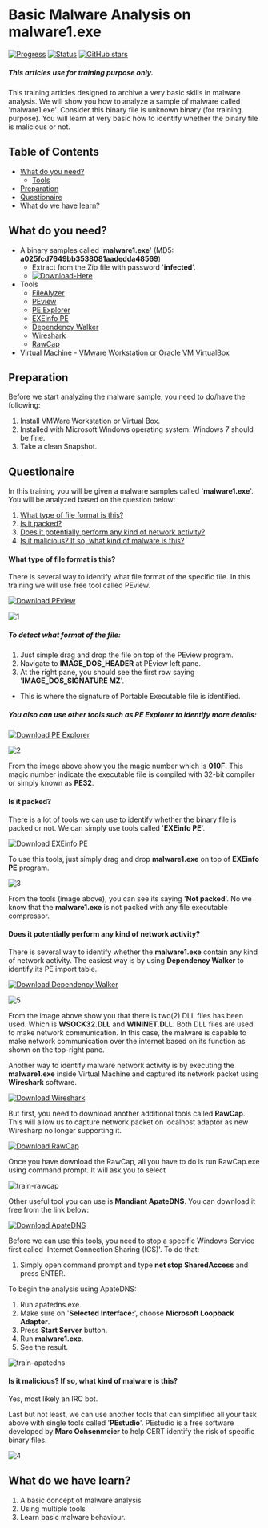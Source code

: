 # Basic Malware Analysis on malware1.exe
[![Progress](https://img.shields.io/badge/Progress-90%25-blue.svg)]()
[![Status](https://img.shields.io/badge/Status-Incomplete-orange.svg)]()
[![GitHub stars](https://img.shields.io/github/stars/badges/shields.svg?style=social&label=Star&maxAge=100)]()
##### This articles use for training purpose only.
This training articles designed to archive a very basic skills in malware analysis. We will show you how to analyze a sample of malware called 'malware1.exe'. Consider this binary file is unknown binary (for training purpose). You will learn at very basic how to identify whether the binary file is malicious or not.

## Table of Contents
- [What do you need?](#what-do-you-need)
  - [Tools](#tools)
- [Preparation](#preparation)
- [Questionaire](#questionaire)
- [What do we have learn?](#what-do-we-have-learn)

## What do you need?
- A binary samples called '**malware1.exe**' (MD5: **a025fcd7649bb3538081aadedda48569**)
  - Extract from the Zip file with password '**infected**'.
  - [![Download-Here](https://img.shields.io/badge/Download%20Sample-Here-brightgreen.svg)](https://github.com/alternat0r/training-malware1/raw/master/malware1.zip)
- Tools
  - [FileAlyzer](https://www.safer-networking.org/products/filealyzer/ "Download FileAlyzer here if you dont have yet")
  - [PEview](http://wjradburn.com/software/PEview.zip "Download PEview here")
  - [PE Explorer](http://www.heaventools.com/download-pe-explorer.htm "Download PE Explorer here")
  - [EXEinfo PE](https://sourceforge.net/projects/exeinfope/files/exeinfope.zip/download)
  - [Dependency Walker](http://www.dependencywalker.com/)
  - [Wireshark](https://www.wireshark.org/#download)
  - [RawCap](http://www.netresec.com/?page=RawCap)
- Virtual Machine - [VMware Workstation](https://my.vmware.com/web/vmware/info?slug=desktop_end_user_computing/vmware_workstation/10_0) or [Oracle VM VirtualBox](https://www.virtualbox.org/wiki/Downloads)

## Preparation

Before we start analyzing the malware sample, you need to do/have the following:
  1. Install VMWare Workstation or Virtual Box.
  2. Installed with Microsoft Windows operating system. Windows 7 should be fine.
  2. Take a clean Snapshot.

## Questionaire

In this training you will be given a malware samples called '**malware1.exe**'. You will be analyzed based on the question below:
  1. [What type of file format is this?](#what-type-of-file-format-is-this)
  2. [Is it packed?](#is-it-packed)
  3. [Does it potentially perform any kind of network activity?](#does-it-potentially-perform-any-kind-of-network-activity)
  4. [Is it malicious? If so, what kind of malware is this?](#is-it-malicious-if-so-what-kind-of-malware-is-this)

#### What type of file format is this?

There is several way to identify what file format of the specific file. In this training we will use free tool called PEview.

[![Download PEview](https://img.shields.io/badge/Download-PEview-brightgreen.svg)](http://wjradburn.com/software/PEview.zip)

![1](https://cloud.githubusercontent.com/assets/1006000/14823868/9a5947e8-0c06-11e6-82f5-9b8fa0116d03.png)

##### To detect what format of the file:
1. Just simple drag and drop the file on top of the PEview program.
2. Navigate to **IMAGE_DOS_HEADER** at PEview left pane.
3. At the right pane, you should see the first row saying '**IMAGE_DOS_SIGNATURE MZ**'.
  - This is where the signature of Portable Executable file is identified.

##### You also can use other tools such as PE Explorer to identify more details:

[![Download PE Explorer](https://img.shields.io/badge/Download-PE%20Explorer-brightgreen.svg)](http://www.heaventools.com/download/pexsetup.exe)

![2](https://cloud.githubusercontent.com/assets/1006000/14824704/795331aa-0c09-11e6-8ec7-6484fa84c3da.png)

From the image above show you the magic number which is **010F**. This magic number indicate the executable file is compiled with 32-bit compiler or simply known as **PE32**.

#### Is it packed?

There is a lot of tools we can use to identify whether the binary file is packed or not. We can simply use tools called '**EXEinfo PE**'.

[![Download EXEinfo PE](https://img.shields.io/badge/Download-EXEinfo%20PE-brightgreen.svg)](https://sourceforge.net/projects/exeinfope/files/exeinfope.zip/download)

To use this tools, just simply drag and drop **malware1.exe** on top of **EXEinfo PE** program.

![3](https://cloud.githubusercontent.com/assets/1006000/14825298/db1b2bac-0c0b-11e6-9572-16d2eb84635a.png)

From the tools (image above), you can see its saying '**Not packed**'. No we know that the **malware1.exe** is not packed with any file executable compressor.

#### Does it potentially perform any kind of network activity?

There is several way to identify whether the **malware1.exe** contain any kind of network activity. The easiest way is by using  **Dependency Walker** to identify its PE import table.

[![Download Dependency Walker](https://img.shields.io/badge/Download-Dependency%20Walker-brightgreen.svg)](http://www.dependencywalker.com/)

![5](https://cloud.githubusercontent.com/assets/1006000/14826524/d5d289ec-0c10-11e6-94a2-b6e50e6a46fd.jpg)

From the image above show you that there is two(2) DLL files has been used. Which is **WSOCK32.DLL** and **WININET.DLL**. Both DLL files are used to make network communication. In this case, the malware is capable to make network communication over the internet based on its function as shown on the top-right pane.

Another way to identify malware network activity is by executing the **malware1.exe** inside Virtual Machine and captured its network packet using **Wireshark** software.

[![Download Wireshark](https://img.shields.io/badge/Download-Wireshark-brightgreen.svg)](https://www.wireshark.org/#download)

But first, you need to download another additional tools called **RawCap**. This will allow us to capture network packet on localhost adaptor as new Wiresharp no longer supporting it.

[![Download RawCap](https://img.shields.io/badge/Download-RawCap-brightgreen.svg)](http://www.netresec.com/?page=RawCap)

Once you have download the RawCap, all you have to do is run RawCap.exe using command prompt. It will ask you to select 

![train-rawcap](https://cloud.githubusercontent.com/assets/1006000/14843410/86cd5bf2-0c82-11e6-8b72-723f155621b4.png)

Other useful tool you can use is **Mandiant ApateDNS**. You can download it free from the link below:

[![Download ApateDNS](https://img.shields.io/badge/Download-ApateDNS-brightgreen.svg)](https://www.fireeye.com/services/freeware/mandiant-apatedns.html)

Before we can use this tools, you need to stop a specific Windows Service first called 'Internet Connection Sharing (ICS)'. To do that:

  1. Simply open command prompt and type **net stop SharedAccess** and press ENTER.

To begin the analysis using ApateDNS:

  1. Run apatedns.exe.
  2. Make sure on '**Selected Interface:**', choose **Microsoft Loopback Adapter**.
  3. Press **Start Server** button.
  4. Run **malware1.exe**.
  5. See the result.


![train-apatedns](https://cloud.githubusercontent.com/assets/1006000/14844386/974d460c-0c89-11e6-98e2-66c48924023a.png)


#### Is it malicious? If so, what kind of malware is this?

Yes, most likely an IRC bot.

Last but not least, we can use another tools that can simplified all your task above with single tools called '**PEstudio**'. PEstudio is a free software developed by **Marc Ochsenmeier** to help CERT identify the risk of specific binary files.

![4](https://cloud.githubusercontent.com/assets/1006000/14825578/1430c86a-0c0d-11e6-8894-f8a584fa7128.png)

## What do we have learn?

  1. A basic concept of malware analysis
  2. Using multiple tools
  3. Learn basic malware behaviour.
  
